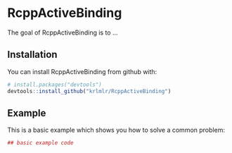 
<!-- README.md is generated from README.Rmd. Please edit that file -->
RcppActiveBinding
=================

The goal of RcppActiveBinding is to ...

Installation
------------

You can install RcppActiveBinding from github with:

``` r
# install.packages("devtools")
devtools::install_github("krlmlr/RcppActiveBinding")
```

Example
-------

This is a basic example which shows you how to solve a common problem:

``` r
## basic example code
```
